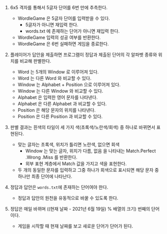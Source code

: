1. 6x5 격자를 통해서 5글자 단어를 6번 만에 추측한다.
   - WordleGame 은 5글자 단어를 입력받을 수 있다.
     - 5글자가 아니면 재입력 한다.
     - words.txt 에 존재하는 단어가 아니면 재입력 한다.  
   - WordleGame 입력의 성공 여부를 반환한다.
   - WordleGame 은 6번 실패하면 게임을 종료한다. 

2. 플레이어가 답안을 제출하면 프로그램이 정답과 제출된 단어의 각 알파벳 종류와 위치를 비교해 판별한다.
   - Word 는 5개의 Window 로 이루어져 있다.
   - Word 는 다른 Word 와 비교할 수 있다.
   - Window 는 Alphabet + Position 으로 이루어져 있다.
   - Window 는 다른 Window 와 비교할 수 있다.
   - Alphabet 은 입력한 영어 문자를 나타낸다.
   - Alphabet 은 다른 Alphabet 과 비교할 수 있다.
   - Position 은 해당 문자의 위치를 나타낸다.
   - Position 은 다른 Position 과 비교할 수 있다.

3. 판별 결과는 흰색의 타일이 세 가지 색(초록색/노란색/회색) 중 하나로 바뀌면서 표현된다.  
    - 맞는 글자는 초록색, 위치가 틀리면 노란색, 없으면 회색
      - Window 는 맞는 글자, 위치가 다름, 없음 을 나타내는 Match.Perfect .Wrong .Miss 를 반환한다.
      - 외부 표현 계층에서 Match 값을 가지고 색을 표현한다.
    - 두 개의 동일한 문자를 입력하고 그중 하나가 회색으로 표시되면 해당 문자 중 하나만 최종 단어에 나타난다.
         
4. 정답과 답안은 `words.txt`에 존재하는 단어여야 한다.
   - 정답과 답안의 원천을 유동적으로 바꿀 수 있도록 한다.
    
5. 정답은 매일 바뀌며 ((현재 날짜 - 2021년 6월 19일) % 배열의 크기) 번째의 단어이다.
   - 게임을 시작할 때 현재 날짜를 보고 새로운 단어가 단어가 된다.
